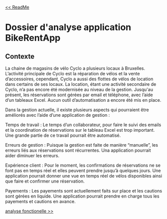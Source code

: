 [<< ReadMe](../ReadMe.md)
# Dossier d'analyse application BikeRentApp #
## Contexte ##

La chaine de magasins de vélo Cyclo a plusieurs locaux à Bruxelles. L’activité principale de Cyclo est la réparation de vélos et la vente d’accessoires, cependant, Cyclo a aussi des flottes de vélos de location dans certains de ses locaux. La location, étant une activité secondaire de Cyclo, n’a pas encore été modernisée au niveau de la gestion. Jusqu'au présent, les réservations sont gérées par email et téléphone, avec l’aide d’un tableaux Excel. Aucun outil d’automatisation a encore été mis en place.  

Dans la gestion actuelle, il existe plusieurs aspects qui pourraient être améliorés avec l’aide d’une application de gestion :  

Temps de travail : Le temps d’un collaborateur, pour faire le suivi des emails et la coordination de réservations sur le tableau Excel est trop important. Une grande partie de ce travail pourrait être automatisé. 

Erreurs de gestion : Puisque la gestion est faite de manière “manuelle”, les erreurs liés aux réservations sont récurrentes. Una application pourrait aider diminuer les erreurs.   

Expérience client : Pour le moment, les confirmations de réservations ne se font pas en temps réel et elles peuvent prendre jusqu’à quelques jours. Une application pourrait donner une vue en temps réel de vélos disponibles ainsi que faire et confirmer une réservation.  

Payements : Les payements sont actuellement faits sur place et les cautions sont gérées en liquide. Une application pourrait prendre en charge tous les payements et cautions en avance. 

[analyse fonctionelle >>](02-analyse-fonctionelle.md)

